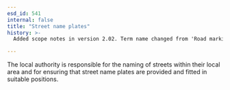 ```yaml
---
esd_id: 541
internal: false
title: "Street name plates"
history: >-
  Added scope notes in version 2.02. Term name changed from 'Road markings and signage - street name plates' to 'Roads - markings and signage - street name plates' in version 3.00. Name changed to 'Street name plates' in version 4.00.

---
```


The local authority is responsible for the naming of streets within their local area and for ensuring that street name plates are provided and fitted in suitable positions.

